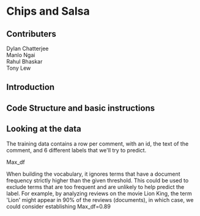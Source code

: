 Chips and Salsa
===================================================

Contributers
------------
Dylan Chatterjee  
Manlo Ngai  
Rahul Bhaskar  
Tony Lew  

Introduction
------------

Code Structure and basic instructions
-------------------------------------

Looking at the data
-------------------

The training data contains a row per comment, with an id, the text of the comment, and 6 different labels that we'll try to predict.


Max_df

When building the vocabulary, it ignores terms that have a document frequency strictly higher than the given threshold. This could be used to exclude terms that are too frequent and are unlikely to help predict the label. For example, by analyzing reviews on the movie Lion King, the term 'Lion' might appear in 90% of the reviews (documents), in which case, we could consider establishing Max_df=0.89
